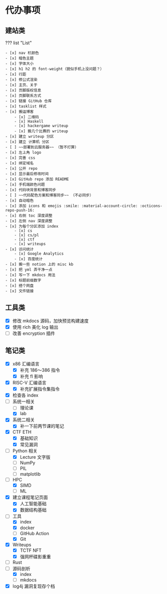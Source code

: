 # 代办事项

## 建站类

??? list "List"

    - [x] nav 栏颜色
    - [x] 暗色主题
    - [x] 字体大小
    - [x] h1 h2 的 font-weight（貌似手机上没问题？）
    - [x] 行距
    - [x] 修公式渲染
    - [x] 主页、关于
    - [x] 页脚版权信息
    - [x] 页脚联系方式
    - [x] 链接 GitHub 仓库
    - [x] tasklist 样式
    - [x] 搬运博客
        - [x] 二维码
        - [x] Haskell
        - [x] hackergame writeup
        - [x] 搬几个比赛的 writeup
    - [x] 建立 writeup 分区
    - [x] 建立 计算机 分区
    - [ ] ~~部署到云服务器~~ （暂不打算）
    - [x] 左上角 logo
    - [x] 完善 css
    - [x] 绑定域名
    - [x] 公开 repo
    - [x] 显示最后修改时间
    - [x] GitHub repo 添加 README
    - [x] 手机端颜色问题
    - [x] 代码块背景和博客同步
    - [ ] ~~代码配色方案和博客同步~~ （不必同步）
    - [x] 自动暗色
    - [x] 添加 icons 和 emojis :smile: :material-account-circle: :octicons-repo-push-16:
    - [x] 右侧 toc 深度调整
    - [x] 左侧 nav 深度调整
    - [x] 为每个分区添加 index
        - [x] cs
        - [x] cs/pl 
        - [x] ctf
        - [x] writeups
    - [x] 访问统计
        - [x] Google Analytics
        - [x] 百度统计
    - [x] 搬一些 notion 上的 misc kb
    - [x] 把 yml 弄干净一点
    - [x] 写一下 mkdocs 用法
    - [x] 标题前缀数字
    - [x] 搭个网盘
    - [x] 文件链接

## 工具类

- [x] 修改 mkdocs 源码，加快预览构建速度
- [x] 使用 rich 美化 log 输出
- [ ] 改善 encryption 插件

## 笔记类

- [x] x86 汇编语言
    - [x] 补充 186～386 指令
    - [x] 补充 fl 影响
- [x] RISC-V 汇编语言
    - [x] 补充扩展指令集指令
- [x] 检查各 index
- [ ] 系统一相关
    - [ ] 理论课
    - [x] lab
- [x] 系统二相关
    - [x] 补一下前两节课的笔记
- [x] CTF ETH
    - [x] 基础知识
    - [x] 常见漏洞
- [ ] Python 相关
    - [x] Lecture 文字版
    - [ ] NumPy
    - [ ] PIL
    - [ ] matplotlib
- [ ] HPC
    - [x] SIMD
    - [ ] ML
- [x] 建立课程笔记页面
    - [x] 人工智能基础
    - [x] 数据结构基础
- [ ] 工具
    - [x] index
    - [x] docker
    - [ ] GitHub Action
    - [x] Git
- [x] Writeups
    - [x] TCTF NFT
    - [x] 强网杯碟影重重
- [ ] Rust
- [ ] 源码剖析
    - [x] index
    - [ ] mkdocs
- [x] log4j 漏洞复现存个档